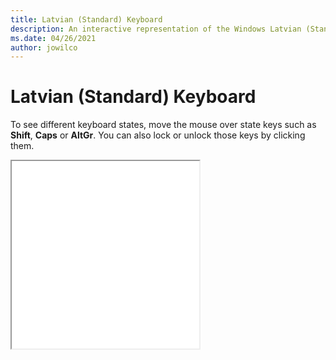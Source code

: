 ```yaml
---
title: Latvian (Standard) Keyboard
description: An interactive representation of the Windows Latvian (Standard)Keyboard. To see different keyboard states, click or move the mouse over the state keys.
ms.date: 04/26/2021
author: jowilco
---
```


# Latvian (Standard) Keyboard

To see different keyboard states, move the mouse over state keys such as **Shift**, **Caps** or **AltGr**. You can also lock or unlock those keys by clicking them.

<iframe src="kbdlvst.html" height="300"></iframe>
